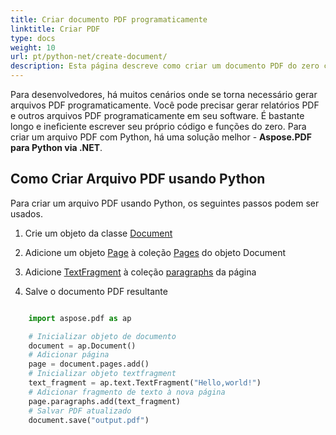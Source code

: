 ```yaml
---
title: Criar documento PDF programaticamente
linktitle: Criar PDF
type: docs
weight: 10
url: pt/python-net/create-document/
description: Esta página descreve como criar um documento PDF do zero com Aspose.PDF para Python via .NET library.
---
```


Para desenvolvedores, há muitos cenários onde se torna necessário gerar arquivos PDF programaticamente. Você pode precisar gerar relatórios PDF e outros arquivos PDF programaticamente em seu software. É bastante longo e ineficiente escrever seu próprio código e funções do zero. Para criar um arquivo PDF com Python, há uma solução melhor - **Aspose.PDF para Python via .NET**.

## Como Criar Arquivo PDF usando Python

Para criar um arquivo PDF usando Python, os seguintes passos podem ser usados.

1. Crie um objeto da classe [Document](https://reference.aspose.com/pdf/python-net/aspose.pdf/document/)

1. Adicione um objeto [Page](https://reference.aspose.com/pdf/python-net/aspose.pdf/page/) à coleção [Pages](https://reference.aspose.com/pdf/python-net/aspose.pdf/document/#properties) do objeto Document
1. Adicione [TextFragment](https://reference.aspose.com/pdf/python-net/aspose.pdf.text/textfragment/) à coleção [paragraphs](https://reference.aspose.com/pdf/python-net/aspose.pdf/page/#properties) da página
1. Salve o documento PDF resultante

```python

    import aspose.pdf as ap

    # Inicializar objeto de documento
    document = ap.Document()
    # Adicionar página
    page = document.pages.add()
    # Inicializar objeto textfragment
    text_fragment = ap.text.TextFragment("Hello,world!")
    # Adicionar fragmento de texto à nova página
    page.paragraphs.add(text_fragment)
    # Salvar PDF atualizado
    document.save("output.pdf")
```